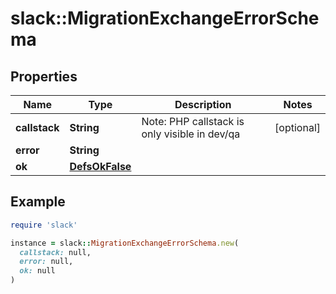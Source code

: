 # slack::MigrationExchangeErrorSchema

## Properties

| Name | Type | Description | Notes |
| ---- | ---- | ----------- | ----- |
| **callstack** | **String** | Note: PHP callstack is only visible in dev/qa | [optional] |
| **error** | **String** |  |  |
| **ok** | [**DefsOkFalse**](DefsOkFalse.md) |  |  |

## Example

```ruby
require 'slack'

instance = slack::MigrationExchangeErrorSchema.new(
  callstack: null,
  error: null,
  ok: null
)
```

